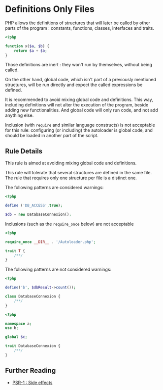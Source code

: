 <!-- Good Practices -->
# Definitions Only Files

PHP allows the definitions of structures that will later be called by other parts of the program : constants, functions, classes, interfaces and traits.

```php
<?php

function x($a, $b) { 
	return $a + $b;
}

```

Those definitions are inert : they won't run by themselves, without being called. 

On the other hand, global code, which isn't part of a previously mentioned structures, will be run directly and expect the called expressions be defined.

It is recommended to avoid mixing global code and definitions. This way, including definitions will not alter the execution of the program, beside adding new functionalities. And global code will only run code, and not add anything else.

Inclusion (with `require` and similar language constructs) is not acceptable for this rule: configuring (or including) the autoloader is global code, and should be loaded in another part of the script.

## Rule Details

This rule is aimed at avoiding mixing global code and definitions. 

This rule will tolerate that several structures are defined in the same file. The rule that requires only one structure per file is a distinct one. 

The following patterns are considered warnings:

```php
<?php

define ('DB_ACCESS',true);

$db = new DatabaseConnexion();

```

Inclusions (such as the `require_once` below) are not acceptable 

```php
<?php

require_once __DIR__ . '/Autoloader.php';

trait T {
	/**/
}

```

The following patterns are not considered warnings:

```php
<?php

define('b', $dbResult->count());

class DatabaseConnexion {
	/**/
}

```

```php
<?php

namespace a;
use b;

global $c; 

trait DatabaseConnexion {
	/**/
}

```



## Further Reading

* [PSR-1 : Side effects](http://www.php-fig.org/psr/psr-1/)

